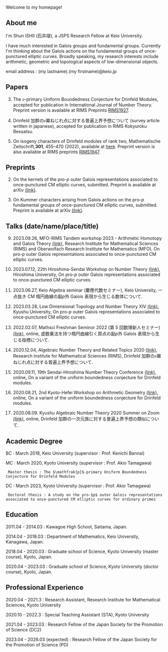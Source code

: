 Welcome to my homepage!

## About me

I'm Shun ISHII (石井竣), a JSPS Research Fellow at Keio University.

I have much interested in Galois groups and fundamental groups. Currently I'm thinking about the Galois actions on the fundamental groups of once-punctured elliptic curves. Broadly speaking, my research interests include arithmetic, geometric and topological aspects of low-dimensional objects.

email address : (my lastname).(my firstname)@keio.jp

## Papers

3. The $\mathfrak{p}$-primary Uniform Boundedness Conjecture for Drinfeld Modules, accepted for publication in International Journal of Number Theory. Preprint version is available at RIMS Preprints [RIMS1927](https://www.kurims.kyoto-u.ac.jp/preprint/file/RIMS1927.pdf).

4. Drinfeld 加群の$\mathfrak{p}$冪ねじれ点に対する普遍上界予想について (survey article written in japanese), accepted for publication in RIMS Kokyuroku Bessatsu.

5. On isogeny characters of Drinfeld modules of rank two, Mathematische Zeitschrift,**301**, 455–470 (2022), available at [here](https://link.springer.com/article/10.1007/s00209-021-02921-5). Preprint version is also available at RIMS preprints [RIMS1947](https://www.kurims.kyoto-u.ac.jp/preprint/file/RIMS1947-revision.pdf).

## Preprints

2. On the kernels of the pro-$p$ outer Galois representations associated to once-punctured CM elliptic curves, submitted. Preprint is available at arXiv [(link)](https://arxiv.org/abs/2312.04196).

1. On Kummer characters arising from Galois actions on the pro-$p$ fundamental groups of once-punctured CM elliptic curves, submitted. Preprint is available at arXiv [(link)](https://arxiv.org/abs/2312.04175).

## Talks (date/name/place/title)

9. 2023.09.26, MFO-RIMS Tandem workshop 2023 - Arithmetic Homotopy and Galois Theory [(link)](https://ahgt.math.cnrs.fr/activities/workshops/MFO-RIMS23/), Research Institute for Mathematical Sciences (RIMS) and Oberwolfach Research Institute for Mathematics (MFO), On pro-$p$ outer Galois representations associated to once-punctured CM elliptic curves.

10. 2023.07.12, 22th Hiroshima-Sendai Workshop on Number Theory [(link)](https://math0.pm.tokushima-u.ac.jp/~hiroki/hiroshima23.html), Hiroshima University, On pro-$p$ outer Galois representations associated to once-punctured CM elliptic curves.

11. 2023.06.27, Keio Algebra seminar (慶應代数セミナー), Keio University, 一点抜き CM 楕円曲線の副$p$外 Galois 表現から生じる数体について.

12. 2023.03.28, Low Dimensional Topology and Number Theory XIV [(link)](https://www2.math.kyushu-u.ac.jp/~morisita/), Kyushu University, On pro-$p$ outer Galois representations associated to once-punctured CM elliptic curves.

13. 2022.02.07, Mathsci Freshman Seminor 2022 (第 5 回数理新人セミナー) [(link)](https://sites.google.com/view/math-graduate/MATHSCI-FRESHMAN-SEMINAR/2022/プログラム及びアブストラクト), online, 虚数乗法を持つ楕円曲線引く原点の副$p$外 Galois 表現から生じる指標について.

14. 2020.12.04, Algebraic Number Theory and Related Topics 2020 [(link)](http://ntw.sci.u-toyama.ac.jp/rimsant2020/), Research Institute for Mathematical Sciences (RIMS), Drinfeld 加群の$\mathfrak{p}$冪ねじれ点に対する普遍上界予想について.

15. 2020.09.11, 19th Sendai-Hiroshima Number Theory Conference [(link)](https://math0.pm.tokushima-u.ac.jp/~hiroki/hiroshima20.html), online, On a variant of the uniform boundedness conjecture for Drinfeld modules.

16. 2020.08.21, 2nd Kyoto-Hefei Workshop on Arithmetic Geometry [(link)](https://www.kurims.kyoto-u.ac.jp/~yuyang/confer/Kyoto-Hefei-2nd.html), online, On a variant of the uniform boundedness conjecture for Drinfeld modules.

17. 2020.08.09. Kyushu Algebraic Number Theory 2020 Summer on Zoom [(link)](https://sites.google.com/view/kant2020sonzoom/), online, Drinfeld 加群の一次元族に対する普遍上界予想の類似について.

## Academic Degree

BC : March 2018, Keio University (supervisor : Prof. Kenichi Bannai)

MC : March 2020, Kyoto University (supervisor : Prof. Akio Tamagawa)

     Master thesis : The $\mathfrak{p}$-primary Uniform Boundedness Conjecture for Drinfeld Modules

DC : March 2023, Kyoto University (supervisor : Prof. Akio Tamagawa)

     Doctoral thesis : A study on the pro-$p$ outer Galois representations associated to once-punctured CM elliptic curves for ordinary primes

## Education

2011.04 - 2014.03 : Kawagoe High School, Saitama, Japan.

2014.04 - 2018.03 : Department of Mathematics, Keio University, Kanagawa, Japan.

2018.04 - 2020.03 : Graduate school of Science, Kyoto University (master course), Kyoto, Japan.

2020.04 - 2023.03 : Graduate school of Science, Kyoto University (doctor course), Kyoto, Japan.

## Professional Experience

2020.04 - 2021.3 : Research Assistant, Research Institute for Mathematical Sciences, Kyoto University

2020.10 - 2022.3 : Special Teaching Assistant (STA), Kyoto University

2021.04 - 2023.03 : Research Fellow of the Japan Society for the Promotion of Science (DC2)

2023.04 - 2026.03 (expected) : Research Fellow of the Japan Society for the Promotion of Science (PD)
